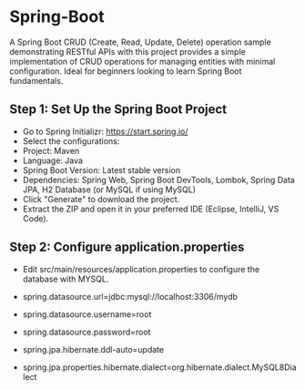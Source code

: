 # Spring-Boot
A Spring Boot CRUD (Create, Read, Update, Delete) operation sample demonstrating RESTful APIs with this project provides a simple implementation of CRUD operations for managing entities with minimal configuration. Ideal for beginners looking to learn Spring Boot fundamentals.

## Step 1: Set Up the Spring Boot Project
- Go to Spring Initializr: https://start.spring.io/
- Select the configurations:
- Project: Maven
- Language: Java
- Spring Boot Version: Latest stable version
- Dependencies: Spring Web, Spring Boot DevTools, Lombok, Spring Data JPA, H2 Database (or MySQL if using MySQL)
- Click "Generate" to download the project.
- Extract the ZIP and open it in your preferred IDE (Eclipse, IntelliJ, VS Code).

## Step 2: Configure application.properties
- Edit src/main/resources/application.properties to configure the database with MYSQL.
  
- spring.datasource.url=jdbc:mysql://localhost:3306/mydb
- spring.datasource.username=root
- spring.datasource.password=root
- spring.jpa.hibernate.ddl-auto=update
- spring.jpa.properties.hibernate.dialect=org.hibernate.dialect.MySQL8Dialect
